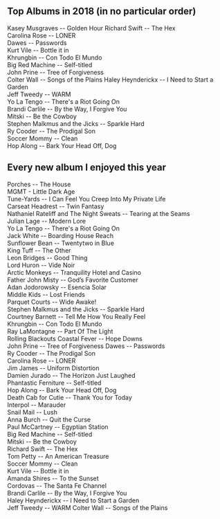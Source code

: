 ## Top Albums in 2018 (in no particular order)
Kasey Musgraves -- Golden Hour
Richard Swift -- The Hex  
Carolina Rose -- LONER  
Dawes -- Passwords  
Kurt Vile -- Bottle it in  
Khrungbin -- Con Todo El Mundo   
Big Red Machine -- Self-titled  
John Prine -- Tree of Forgiveness  
Colter Wall -- Songs of the Plains
Haley Heynderickx -- I Need to Start a Garden   
Jeff Tweedy -- WARM  
Yo La Tengo -- There's a Riot Going On  
Brandi Carlile -- By the Way, I Forgive You  
Mitski -- Be the Cowboy  
Stephen Malkmus and the Jicks -- Sparkle Hard  
Ry Cooder -- The Prodigal Son  
Soccer Mommy -- Clean  
Hop Along -- Bark Your Head Off, Dog  

## Every new album I enjoyed this year
Porches -- The House  
MGMT - Little Dark Age  
Tune-Yards -- I Can Feel You Creep Into My Private Life  
Carseat Headrest -- Twin Fantasy  
Nathaniel Rateliff and The Night Sweats -- Tearing at the Seams  
Julian Lage -- Modern Lore  
Yo La Tengo -- There's a Riot Going On  
Jack White -- Boarding House Reach  
Sunflower Bean -- Twentytwo in Blue  
King Tuff -- The Other  
Leon Bridges -- Good Thing  
Lord Huron -- Vide Noir  
Arctic Monkeys -- Tranquility Hotel and Casino  
Father John Misty -- God’s Favorite Customer  
Adan Jodorowsky -- Esencia Solar  
Middle Kids -- Lost Friends  
Parquet Courts -- Wide Awake!  
Stephen Malkmus and the Jicks -- Sparkle Hard  
Courtney Barnett -- Tell Me How You Really Feel  
Khrungbin -- Con Todo El Mundo  
Ray LaMontagne -- Part Of The Light  
Rolling Blackouts Coastal Fever -- Hope Downs  
John Prine -- Tree of Forgiveness
Dawes -- Passwords  
Ry Cooder -- The Prodigal Son  
Carolina Rose -- LONER  
Jim James -- Uniform Distortion  
Damien Jurado -- The Horizon Just Laughed  
Phantastic Ferniture -- Self-titled  
Hop Along -- Bark Your Head Off, Dog  
Death Cab for Cutie -- Thank You for Today  
Interpol -- Marauder  
Snail Mail -- Lush  
Anna Burch -- Quit the Curse  
Paul McCartney -- Egyptian Station  
Big Red Machine -- Self-titled  
Mitski -- Be the Cowboy  
Richard Swift -- The Hex  
Tom Petty -- An American Treasure  
Soccer Mommy -- Clean  
Kurt Vile -- Bottle it in  
Amanda Shires -- To the Sunset   
Cordovas -- The Santa Fe Channel  
Brandi Carlile -- By the Way, I Forgive You  
Haley Heynderickx -- I Need to Start a Garden  
Jeff Tweedy -- WARM
Colter Wall -- Songs of the Plains   
